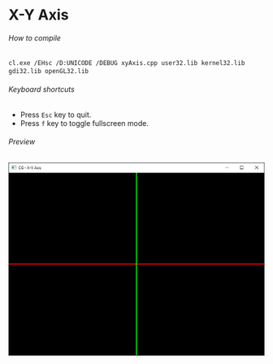 X-Y Axis
======

###### How to compile

```
cl.exe /EHsc /D:UNICODE /DEBUG xyAxis.cpp user32.lib kernel32.lib gdi32.lib openGL32.lib
```

###### Keyboard shortcuts
- Press ```Esc``` key to quit.
- Press ```f``` key to toggle fullscreen mode.

###### Preview
![xyAxis][xyAxis-image]

<!-- Image declaration -->

[xyAxis-image]: ./preview/xyAxis.png "X-Y Axis"
